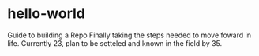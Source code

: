 # hello-world
Guide to building a Repo
Finally taking the steps needed to move foward in life. Currently 23, plan to be setteled and known in the field by 35.
